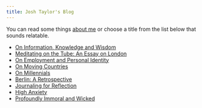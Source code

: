 ```yaml
---
title: Josh Taylor's Blog
---
```


You can read some things [about me](../about.html) or choose a title from the
list below that sounds relatable.

* [On Information, Knowledge and Wisdom ](/posts/on-information-knowledge-and-wisdom.html)
* [Meditating on the Tube: An Essay on London ](/posts/meditating-on-the-tube.html)
* [On Employment and Personal Identity ](/posts/on-employment-and-personal-identity.html)
* [On Moving Countries ](/posts/on-moving-countries.html)
* [On Millennials ](/posts/on-millennials.html)
* [Berlin: A Retrospective ](/posts/berlin-retrospective.html)
* [Journaling for Reflection ](/posts/journaling.html)
* [High Anxiety ](/posts/high-anxiety.html)
* [Profoundly Immoral and Wicked ](/posts/profoundly-immoral-and-wicked.html)
